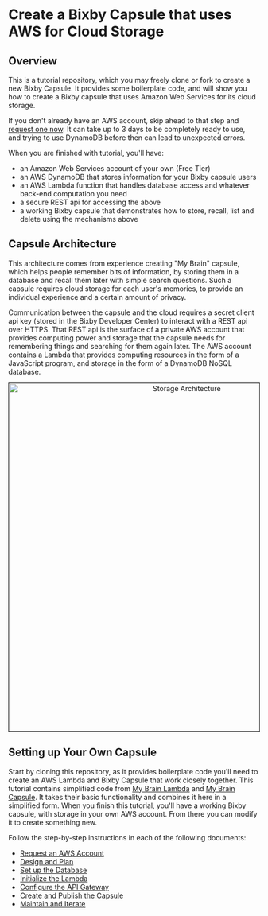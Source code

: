 # Create a Bixby Capsule that uses AWS for Cloud Storage

## Overview

This is a tutorial repository, which you may freely clone or fork to create a new Bixby Capsule. It provides some
boilerplate code, and will show you how to create a Bixby capsule that uses Amazon Web Services for its cloud storage.

If you don't already have an AWS account, skip ahead to that step and [request one now](docs/01-request-aws-account.md).
It can take up to 3 days to be completely ready to use, and trying to use DynamoDB before then can lead to unexpected
errors.

When you are finished with tutorial, you'll have:
- an Amazon Web Services account of your own (Free Tier)
- an AWS DynamoDB that stores information for your Bixby capsule users
- an AWS Lambda function that handles database access and whatever back-end computation you need
- a secure REST api for accessing the above
- a working Bixby capsule that demonstrates how to store, recall, list and delete using the mechanisms above 

## Capsule Architecture

This architecture comes from experience creating "My Brain" capsule, which helps people remember bits of information,
by storing them in a database and recall them later with simple search questions.
Such a capsule requires cloud storage for each user's memories, to provide an individual experience
and a certain amount of privacy.

Communication between the capsule and the cloud requires a secret client api key (stored in the Bixby Developer Center)
to interact with a REST api over HTTPS. That REST api is the surface of a private AWS account that provides computing
power and storage that the capsule needs for remembering things and searching for them again later. The AWS account
contains a Lambda that provides computing resources in the form of a JavaScript program, and storage in the form of
a DynamoDB NoSQL database.

<p align="center">
  <img src="cocs/storage-architecture.png" width="700" title="Storage Architecture" border="1" />
</p>

## Setting up Your Own Capsule

Start by cloning this repository, as it provides boilerplate code you'll need to create an AWS Lambda and
Bixby Capsule that work closely together. This tutorial contains simplified code from
[My Brain Lambda](https://github.com/vboughner/brain-lambda) and
[My Brain Capsule](https://github.com/vboughner/van.memory). It takes their basic functionality and combines
it here in a simplified form. When you finish this tutorial, you'll have a working Bixby capsule,
with storage in your own AWS account. From there you can modify it to create something new.

Follow the step-by-step instructions in each of the following documents:
- [Request an AWS Account](docs/01-request-aws-account.md)
- [Design and Plan](docs/02-design-and-plan.md)
- [Set up the Database](docs/03-database-setup.md)
- [Initialize the Lambda](docs/04-lambda-setup.md)
- [Configure the API Gateway](docs/05-api-gateway-setup.md)
- [Create and Publish the Capsule](docs/06-capsule-creation.md)
- [Maintain and Iterate](docs/07-maintenance-and-iteration.md)
